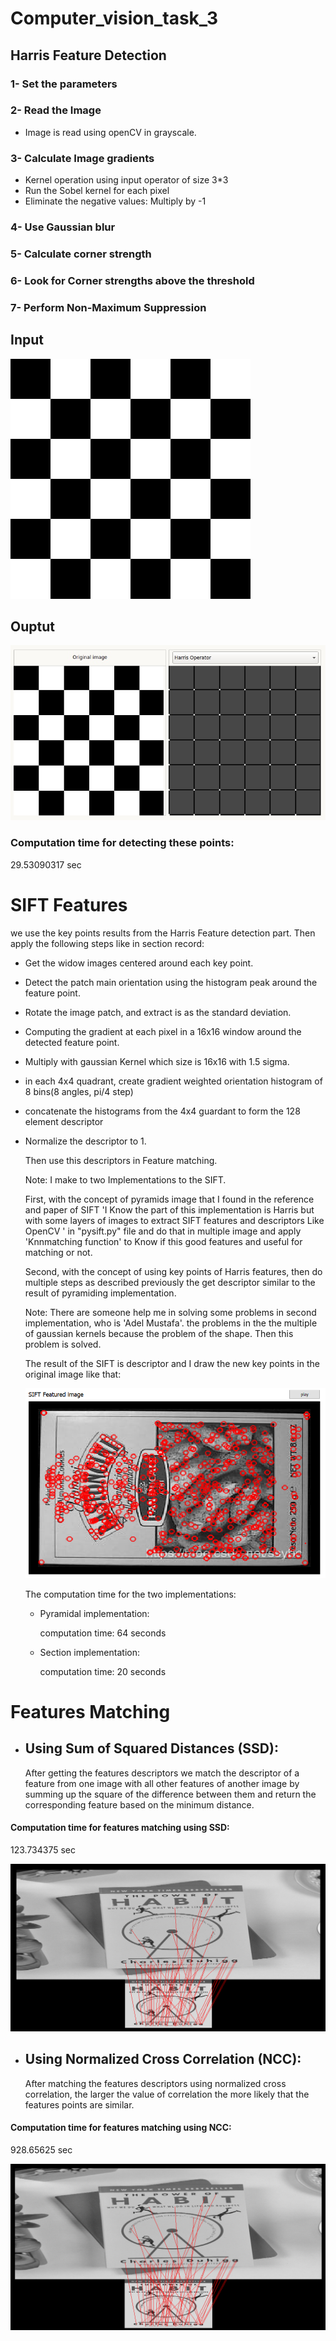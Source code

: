 # Computer_vision_task_3

## Harris Feature Detection
### 1- Set the parameters
### 2- Read the Image
* Image is read using openCV in grayscale.

### 3- Calculate Image gradients
* Kernel operation using input operator of size 3*3
* Run the Sobel kernel for each pixel
* Eliminate the negative values: Multiply by -1

### 4- Use Gaussian blur

### 5- Calculate corner strength

### 6- Look for Corner strengths above the threshold

### 7- Perform Non-Maximum Suppression


## Input
<img  src="squares.png">

## Ouptut
<img  src="harris.jpg">

### Computation time for detecting these points:  
29.53090317 sec



# SIFT Features

we use the key points results from the Harris Feature detection part.  Then apply the following steps like in section record:

- Get the widow images centered around each key point. 

- Detect the patch main orientation using the histogram peak around the feature point.

- Rotate the image patch, and extract is as the standard deviation.

- Computing the gradient at each pixel in a 16x16 window around the detected feature point.

- Multiply with gaussian Kernel which size is 16x16 with 1.5 sigma.

- in each 4x4 quadrant, create gradient weighted orientation histogram of 8 bins(8 angles, pi/4 step)

- concatenate the histograms from the 4x4 guardant to form the 128 element descriptor

- Normalize the descriptor to 1.

  Then use this descriptors in Feature matching.

  Note: I make to two Implementations to the SIFT. 

  First, with the concept of pyramids image that I found in the reference and paper of SIFT 'I Know the part of this implementation is Harris but with some layers of images to extract SIFT features and descriptors Like OpenCV ' in "pysift.py" file and do that in multiple image and apply 'Knnmatching function' to Know if this good features and useful for matching or not.

  Second, with the concept of using key points of Harris features, then do multiple steps as described previously the get descriptor similar to the result of pyramiding implementation. 

  Note: There are someone help me in solving some problems in second implementation, who is 'Adel Mustafa'. the problems in the the multiple of gaussian kernels because the problem of the shape.  Then this problem is solved. 

  The result of the SIFT is descriptor and I draw the new key points in the original image like that:

  <img src="SIFT_images\sift_featured.png" alt="sift_featured" style="zoom:67%;" />

  The computation time for the two implementations:

  - Pyramidal implementation:

    computation time: 64 seconds

  - Section implementation:

    computation time: 20 seconds

    

  

# Features Matching
  - ## Using Sum of Squared Distances (SSD):
    After getting the features descriptors we match the descriptor of a feature from one image with all other features of another image by summing up the square of the difference between them and return the corresponding feature based on the minimum distance.

  #### Computation time for features matching using SSD:
   123.734375 sec

  <img  src="SSD_matching.png">

  - ## Using Normalized Cross Correlation (NCC):
    After matching the features descriptors using normalized cross correlation, the larger the value of correlation the more likely that the features points are similar.

  #### Computation time for features matching using NCC:
   928.65625 sec

  <img  src="NCC_matching.png">
